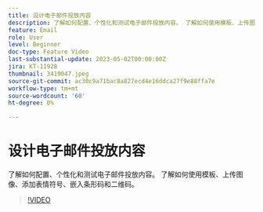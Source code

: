 ```yaml
---
title: 设计电子邮件投放内容
description: 了解如何配置、个性化和测试电子邮件投放内容。 了解如何使用模板、上传图像、添加表情符号、嵌入条形码和二维码。
feature: Email
role: User
level: Beginner
doc-type: Feature Video
last-substantial-update: 2023-05-02T00:00:00Z
jira: KT-11928
thumbnail: 3419047.jpeg
source-git-commit: ac30c9a71bac8a827ecd4e16ddca27f9e88ffa7e
workflow-type: tm+mt
source-wordcount: '60'
ht-degree: 0%

---
```



# 设计电子邮件投放内容

了解如何配置、个性化和测试电子邮件投放内容。 了解如何使用模板、上传图像、添加表情符号、嵌入条形码和二维码。

>[!VIDEO](https://video.tv.adobe.com/v/3419047/?learn=on)
